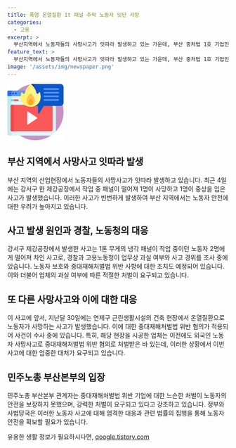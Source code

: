 ```yaml
---
title: 폭염 온열질환 1t 패널 추락 노동자 잇단 사망
categories:
  - 고용
excerpt: >
  부산지역에서 노동자들의 사망사고가 잇따라 발생하고 있는 가운데, 부산 중처법 1호 기업인 제강공장에서 작업 중인 노동자 2명이 냉각 패널 추락으로 인해 피해를 입었다. 이 사고는 구조물 설치 작업 중 발생한 것으로, 경찰과 고용노동청이 사건을 조사 중이다. 이와 관련해 민주노총 부산본부는 업체에 대한 강력한 처벌을 촉구하고 있다. 이번 사고로부터 노동자들의 안전을 보장하기 위한 조치가 시급하다는 목소리가 나오고 있다.
feature_text: >
  부산지역에서 노동자들의 사망사고가 잇따라 발생하고 있는 가운데, 부산 중처법 1호 기업인 제강공장에서 작업 중인 노동자 2명이 냉각 패널 추락으로 인해 피해를 입었다. 이 사고는 구조물 설치 작업 중 발생한 것으로, 경찰과 고용노동청이 사건을 조사 중이다. 이와 관련해 민주노총 부산본부는 업체에 대한 강력한 처벌을 촉구하고 있다. 이번 사고로부터 노동자들의 안전을 보장하기 위한 조치가 시급하다는 목소리가 나오고 있다.
image: '/assets/img/newspaper.png'
---
```


<p><img src="/assets/img/news.png" alt="rentncar 속보" /></p>

<h2>부산 지역에서 사망사고 잇따라 발생</h2>

<p data-ke-size="size16">부산 지역의 산업현장에서 노동자들의 사망사고가 잇따라 발생하고 있습니다. 최근 4일에는 강서구 한 제강공장에서 작업 중 패널이 떨어져 1명이 사망하고 1명이 중상을 입은 사고가 발생했습니다. 이러한 사고가 빈번하게 발생하여 부산 지역에서는 노동자 안전에 대한 우려가 높아지고 있습니다.</p>

<h2>사고 발생 원인과 경찰, 노동청의 대응</h2>

<p data-ke-size="size16">강서구 제강공장에서 발생한 사고는 1톤 무게의 냉각 패널이 작업 중이던 노동자 2명에게 떨어져 차인 사고로, 경찰과 고용노동청이 업무상 과실 여부와 사고 경위를 조사 중에 있습니다. 노동자 보호와 중대재해처벌법 위반 사항에 대한 조치도 예정되어 있습니다. 이와 더불어 업체의 과실 여부에 따른 적절한 처벌이 요구되고 있습니다.</p>

<h2>또 다른 사망사고와 이에 대한 대응</h2>

<p data-ke-size="size16">이 사고에 앞서, 지난달 30일에는 연제구 근린생활시설의 건축 현장에서 온열질환으로 노동자가 사망하는 사고가 발생했습니다. 이에 대한 중대재해처벌법 위반 혐의가 적용되어 사건이 수사 중에 있습니다. 특히, 해당 현장을 시공한 업체는 이전에도 외국인 노동자 사망사고로 중대재해처벌법 위반 혐의로 처벌받은 바 있는데, 이러한 상황에서 이번 사고에 대한 엄중한 대처가 요구되고 있습니다.</p>

<h2>민주노총 부산본부의 입장</h2>

<p data-ke-size="size16">민주노총 부산본부 관계자는 중대재해처벌법 위반 기업에 대한 느슨한 처벌이 노동자의 안전을 보장하지 못했으며, 강력한 처벌이 요구되고 있다고 강조하고 있습니다. 정부와 사법당국은 이러한 노동자 사고에 대해 엄격한 대응과 관련 법률의 집행을 통해 노동자 안전을 확보할 필요가 있습니다.</p>
유용한 생활 정보가 필요하시다면, <a href="https://qoogle.tistory.com" rel="dofollow">qoogle.tistory.com</a>


